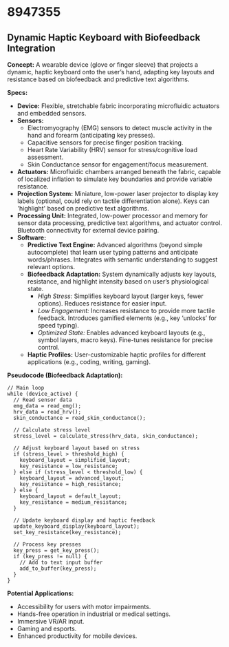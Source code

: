 # 8947355

## Dynamic Haptic Keyboard with Biofeedback Integration

**Concept:** A wearable device (glove or finger sleeve) that projects a dynamic, haptic keyboard onto the user’s hand, adapting key layouts and resistance based on biofeedback and predictive text algorithms. 

**Specs:**

*   **Device:** Flexible, stretchable fabric incorporating microfluidic actuators and embedded sensors.
*   **Sensors:**
    *   Electromyography (EMG) sensors to detect muscle activity in the hand and forearm (anticipating key presses).
    *   Capacitive sensors for precise finger position tracking.
    *   Heart Rate Variability (HRV) sensor for stress/cognitive load assessment.
    *   Skin Conductance sensor for engagement/focus measurement.
*   **Actuators:** Microfluidic chambers arranged beneath the fabric, capable of localized inflation to simulate key boundaries and provide variable resistance.
*   **Projection System:** Miniature, low-power laser projector to display key labels (optional, could rely on tactile differentiation alone). Keys can 'highlight' based on predictive text algorithms.
*   **Processing Unit:** Integrated, low-power processor and memory for sensor data processing, predictive text algorithms, and actuator control. Bluetooth connectivity for external device pairing.
*   **Software:**
    *   **Predictive Text Engine:** Advanced algorithms (beyond simple autocomplete) that learn user typing patterns and anticipate words/phrases. Integrates with semantic understanding to suggest relevant options.
    *   **Biofeedback Adaptation:** System dynamically adjusts key layouts, resistance, and highlight intensity based on user’s physiological state.
        *   *High Stress:* Simplifies keyboard layout (larger keys, fewer options). Reduces resistance for easier input.
        *   *Low Engagement:* Increases resistance to provide more tactile feedback. Introduces gamified elements (e.g., key ‘unlocks’ for speed typing).
        *   *Optimized State:* Enables advanced keyboard layouts (e.g., symbol layers, macro keys). Fine-tunes resistance for precise control.
    *   **Haptic Profiles:** User-customizable haptic profiles for different applications (e.g., coding, writing, gaming).

**Pseudocode (Biofeedback Adaptation):**

```
// Main loop
while (device_active) {
  // Read sensor data
  emg_data = read_emg();
  hrv_data = read_hrv();
  skin_conductance = read_skin_conductance();

  // Calculate stress level
  stress_level = calculate_stress(hrv_data, skin_conductance);

  // Adjust keyboard layout based on stress
  if (stress_level > threshold_high) {
    keyboard_layout = simplified_layout;
    key_resistance = low_resistance;
  } else if (stress_level < threshold_low) {
    keyboard_layout = advanced_layout;
    key_resistance = high_resistance;
  } else {
    keyboard_layout = default_layout;
    key_resistance = medium_resistance;
  }

  // Update keyboard display and haptic feedback
  update_keyboard_display(keyboard_layout);
  set_key_resistance(key_resistance);

  // Process key presses
  key_press = get_key_press();
  if (key_press != null) {
    // Add to text input buffer
    add_to_buffer(key_press);
  }
}
```

**Potential Applications:**

*   Accessibility for users with motor impairments.
*   Hands-free operation in industrial or medical settings.
*   Immersive VR/AR input.
*   Gaming and esports.
*   Enhanced productivity for mobile devices.